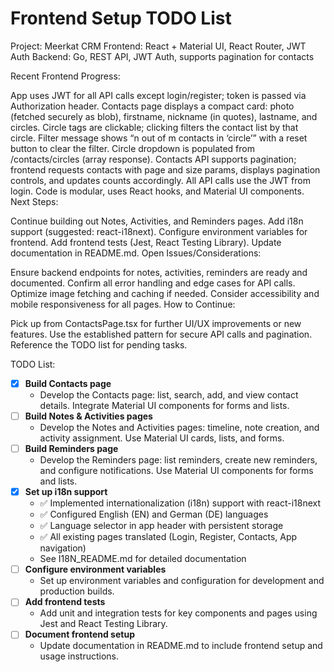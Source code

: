 # Frontend Setup TODO List


Project: Meerkat CRM
Frontend: React + Material UI, React Router, JWT Auth
Backend: Go, REST API, JWT Auth, supports pagination for contacts

Recent Frontend Progress:

App uses JWT for all API calls except login/register; token is passed via Authorization header.
Contacts page displays a compact card: photo (fetched securely as blob), firstname, nickname (in quotes), lastname, and circles.
Circle tags are clickable; clicking filters the contact list by that circle.
Filter message shows “n out of m contacts in ‘circle’” with a reset button to clear the filter.
Circle dropdown is populated from /contacts/circles (array response).
Contacts API supports pagination; frontend requests contacts with page and size params, displays pagination controls, and updates counts accordingly.
All API calls use the JWT from login.
Code is modular, uses React hooks, and Material UI components.
Next Steps:

Continue building out Notes, Activities, and Reminders pages.
Add i18n support (suggested: react-i18next).
Configure environment variables for frontend.
Add frontend tests (Jest, React Testing Library).
Update documentation in README.md.
Open Issues/Considerations:

Ensure backend endpoints for notes, activities, reminders are ready and documented.
Confirm all error handling and edge cases for API calls.
Optimize image fetching and caching if needed.
Consider accessibility and mobile responsiveness for all pages.
How to Continue:

Pick up from ContactsPage.tsx for further UI/UX improvements or new features.
Use the established pattern for secure API calls and pagination.
Reference the TODO list for pending tasks.

TODO List:
- [x] **Build Contacts page**
  - Develop the Contacts page: list, search, add, and view contact details. Integrate Material UI components for forms and lists.
- [ ] **Build Notes & Activities pages**
  - Develop the Notes and Activities pages: timeline, note creation, and activity assignment. Use Material UI cards, lists, and forms.
- [ ] **Build Reminders page**
  - Develop the Reminders page: list reminders, create new reminders, and configure notifications. Use Material UI components for forms and lists.
- [x] **Set up i18n support**
  - ✅ Implemented internationalization (i18n) support with react-i18next
  - ✅ Configured English (EN) and German (DE) languages
  - ✅ Language selector in app header with persistent storage
  - ✅ All existing pages translated (Login, Register, Contacts, App navigation)
  - See I18N_README.md for detailed documentation
- [ ] **Configure environment variables**
  - Set up environment variables and configuration for development and production builds.
- [ ] **Add frontend tests**
  - Add unit and integration tests for key components and pages using Jest and React Testing Library.
- [ ] **Document frontend setup**
  - Update documentation in README.md to include frontend setup and usage instructions.

